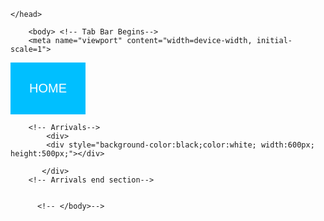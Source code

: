 <html>
	<head>
		<title>Home Page</title>

	</head> 

	    <body> <!-- Tab Bar Begins-->
	    <meta name="viewport" content="width=device-width, initial-scale=1">
<style>
.dropbtn {
    background-color: deepSkyBlue;
    color: white;
    padding: 30px;
    font-size: 20px;
    border: none;
    cursor: pointer;
}

.dropdown {
    position: relative;
    display: inline-block;
}

.dropdown-content {
    display: none;
    position: absolute;
    background-color: black;
    min-width: 160px;
    box-shadow: 0px 8px 16px 0px rgba(0,0,0,0.2);
    z-index: 1;
}

.dropdown-content a {
    color: white;
    padding: 12px 16px;
    text-decoration: none;
    display: block;
}

.dropdown-content a:hover {background-color: deepSkyBlue}

.dropdown:hover .dropdown-content {
    display: block;
}

.dropdown:hover .dropbtn {
    background-color: deepSkyBlue;
}
</style>
<!-- </head>-->
<!-- <body>-->

<div class="dropdown">
  <button class="dropbtn">HOME</button>
  <div class="dropdown-content">
    <a href="#">NEW</a>
    <a href="#">Clothing</a>
    <a href="#">Accessories</a>
  </div>
<!-- Tab Bar Ends-->

	    <!-- Arrivals-->
	        <div> 
	        <div style="background-color:black;color:white; width:600px; height:500px;"></div>
		
	       </div>
	    <!-- Arrivals end section--> 
	   

	      <!-- </body>-->
<!-- </html>-->
